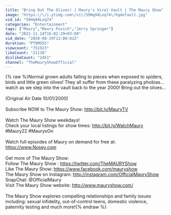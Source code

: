 ```yaml
---
title: "Bring Out The Olives! | Maury's Viral Vault | The Maury Show"
image: "https:\/\/i.ytimg.com\/vi\/59Hq94Loq74\/hqdefault.jpg"
vid_id: "59Hq94Loq74"
categories: "Entertainment"
tags: ["Maury","Maury Povich","Jerry Springer"]
date: "2021-11-14T16:02:29+03:00"
vid_date: "2020-08-29T12:00:02Z"
duration: "PT9M55S"
viewcount: "751923"
likeCount: "21138"
dislikeCount: "2451"
channel: "TheMauryShowOfficial"
---
```

{% raw %}Normal grown adults falling to pieces when exposed to spiders, birds and little green olives! They all suffer from these paralyzing phobias... watch as we step into the vault back to the year 2000! Bring out the olives...<br /><br />(Original Air Date 10/01/2000)<br /><br />Subscribe NOW to The Maury Show: <a rel="nofollow" target="blank" href="http://bit.ly/MauryTV">http://bit.ly/MauryTV</a><br /><br />Watch The Maury Show weekdays!<br />Check your local listings for show times: <a rel="nofollow" target="blank" href="http://bit.ly/WatchMaury">http://bit.ly/WatchMaury</a><br />#Maury22 #MaurysOn<br /><br />Watch full episodes of Maury on demand for free at: <a rel="nofollow" target="blank" href="https://www.Nosey.com">https://www.Nosey.com</a><br /><br />Get more of The Maury Show:<br />Follow The Maury Show : <a rel="nofollow" target="blank" href="https://twitter.com/TheMAURYShow">https://twitter.com/TheMAURYShow</a><br />Like The Maury Show: <a rel="nofollow" target="blank" href="https://www.facebook.com/mauryshow">https://www.facebook.com/mauryshow</a><br />The Maury Show on Instagram: <a rel="nofollow" target="blank" href="http://instagram.com/OfficialMauryShow">http://instagram.com/OfficialMauryShow</a><br />SnapChat: @OfficialMaury<br />Visit The Maury Show website: <a rel="nofollow" target="blank" href="http://www.mauryshow.com/">http://www.mauryshow.com/</a><br /><br />The Maury Show explores compelling relationships and family issues including: sexual infidelity, out-of-control teens, domestic violence, paternity testing and much more!{% endraw %}
